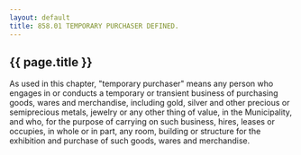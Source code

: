 ```yaml
---
layout: default 
title: 858.01 TEMPORARY PURCHASER DEFINED.
---
```


{{ page.title }}
----------------

As used in this chapter, "temporary purchaser" means any person who
engages in or conducts a temporary or transient business of purchasing
goods, wares and merchandise, including gold, silver and other precious
or semiprecious metals, jewelry or any other thing of value, in the
Municipality, and who, for the purpose of carrying on such business,
hires, leases or occupies, in whole or in part, any room, building or
structure for the exhibition and purchase of such goods, wares and
merchandise.
